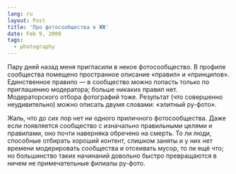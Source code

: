 ```yaml
---
lang: ru
layout: Post
title: 'Про фотосообщества в ЖЖ'
date: Feb 9, 2009
tags:
  - photography
---
```


Пару дней назад меня пригласили в некое фотосообщество. В профиле сообщества помещено пространное описание «правил» и «принципов». Единственное правило — в сообщество можно попасть только по приглашению модератора; больше никаких правил нет. Модераторского отбора фотографий тоже. Результат (что совершенно неудивительно) можно описать двумя словами: «элитный ру-фото».

Жаль, что до сих пор нет ни одного приличного фотосообщества. Даже если появляется сообщество с изначально правильными целями и правилами, оно почти наверняка обречено на смерть. То ли люди, способные отбирать хороший контент, слишком заняты и у них нет времени модерировать сообщества и отсеивать мусор, то ли ещё что; но большинство таких начинаний довольно быстро превращаются в ничем не примечательные филиалы ру-фото.
